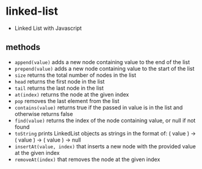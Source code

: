 # linked-list
- Linked List with Javascript

## methods
- `append(value)` adds a new node containing value to the end of the list
- `prepend(value)` adds a new node containing value to the start of the list
- `size` returns the total number of nodes in the list
- `head` returns the first node in the list
- `tail` returns the last node in the list
- `at(index)` returns the node at the given index
- `pop` removes the last element from the list
- `contains(value)` returns true if the passed in value is in the list and otherwise returns false
- `find(value)` returns the index of the node containing value, or null if not found
- `toString` prints LinkedList objects as strings in the format of: ( value ) -> ( value ) -> ( value ) -> null
- `insertAt(value, index)` that inserts a new node with the provided value at the given index
- `removeAt(index)` that removes the node at the given index

